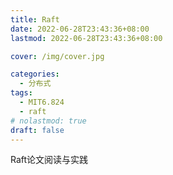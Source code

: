```yaml
---
title: Raft
date: 2022-06-28T23:43:36+08:00
lastmod: 2022-06-28T23:43:36+08:00

cover: /img/cover.jpg

categories:
  - 分布式
tags:
  - MIT6.824
  - raft
# nolastmod: true
draft: false
---
```


Raft论文阅读与实践

<!--more-->


